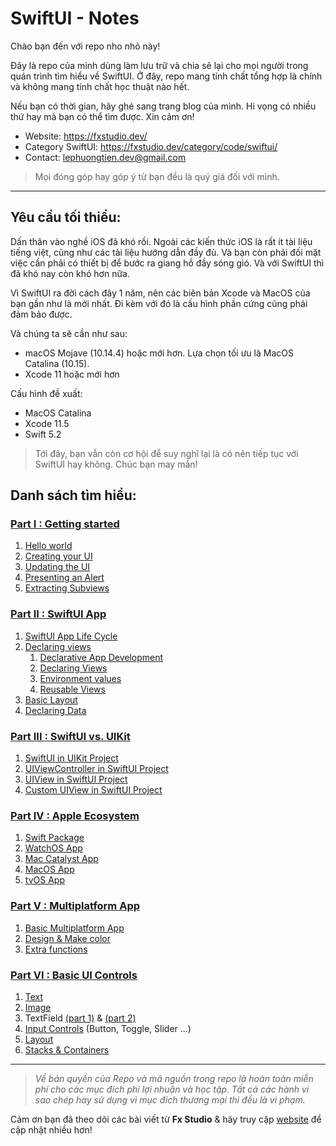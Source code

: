 # SwiftUI - Notes

Chào bạn đến với repo nho nhỏ này!

Đây là repo của mình dùng làm lưu trữ và chia sẽ lại cho mọi người trong quán trình tìm hiểu về SwiftUI. Ở đây, repo mang tính chất tổng hợp là chính và không mang tính chất học thuật nào hết.

Nếu bạn có thời gian, hãy ghé sang trang blog của mình. Hi vọng có nhiều thứ hay mà bạn có thể tìm được. Xin cảm ơn!

- Website: https://fxstudio.dev/
- Category SwiftUI: https://fxstudio.dev/category/code/swiftui/
- Contact: [lephuongtien.dev@gmail.com](mailto:lephuongtien.dev@gmail.com)

> Mọi đóng góp hay góp ý từ bạn đều là quý giá đối với mình.

---

## Yêu cầu tối thiểu:

Dấn thân vào nghề iOS đã khó rồi. Ngoài các kiến thức iOS là rất ít tài liệu tiếng việt, cũng như các tài liệu hướng dẫn đầy đủ. Và bạn còn phải đối mặt việc cần phải có thiết bị để bước ra giang hồ đầy sóng gió. Và với SwiftUI thì đã khó nay còn khó hơn nữa. 

Vì SwiftUI ra đời cách đây 1 năm, nên các biên bản Xcode và MacOS của bạn gần như là mới nhất. Đi kèm với đó là cấu hình phần cứng cũng phải đảm bảo được. 

Và chúng ta sẽ cần như sau:

* macOS Mojave (10.14.4) hoặc mới hơn. Lựa chọn tối ưu là MacOS Catalina (10.15).
* Xcode 11 hoặc mới hơn

Cấu hình đề xuất:

* MacOS Catalina
* Xcode 11.5
* Swift 5.2

> Tới đây, bạn vẫn còn cơ hội để suy nghĩ lại là có nên tiếp tục với SwiftUI hay không. Chúc bạn may mắn!

## Danh sách tìm hiểu:

### [Part I : Getting started](https://fxstudio.dev/swiftui-phan-1-lam-quen-voi-swiftui/)

1. [Hello world](./001-Helloworld)
2. [Creating your UI](./002-CreatingUI)
3. [Updating the UI](./003-UpdatingUI)
4. [Presenting an Alert](./004-PresentingAlert)
5. [Extracting Subviews](./005-ExtractingSubviews)

### [Part II : SwiftUI App](https://fxstudio.dev/swiftui-phan-2-co-ban-ve-ung-dung-swiftui-app/) 

1. [SwiftUI App Life Cycle](./006-LifeCycleApp)
2. [Declaring views](./007-DeclaringViews)
   1. [Declarative App Development](./007-DeclaringViews/01_DeclarativeApp.md)
   2. [Declaring Views](./007-DeclaringViews/02_DeclaringViews.md)
   3. [Environment values](./007-DeclaringViews/03_EnvironmentValues.md)
   4. [Reusable Views](./007-DeclaringViews/04_ReusableViews.md)
3. [Basic Layout](./008-BasicLayout)
4. [Declaring Data](./009-DeclaringData)

### [Part III : SwiftUI vs. UIKit](./010-SwiftUIVsUIKit)

1. [SwiftUI in UIKit Project](./010-SwiftUIVsUIKit/011_SwiftUIinUIKit.md)
2. [UIViewController in SwiftUI Project](./010-SwiftUIVsUIKit/012_UIKitinSwiftUI.md)
3. [UIView in SwiftUI Project](./010-SwiftUIVsUIKit/013_UIViewInSwiftUI.md)
4. [Custom UIView in SwiftUI Project](./010-SwiftUIVsUIKit/014_CustomViewInSwiftUI.md)

### [Part IV : Apple Ecosystem](./011-AppleEcosystem)

1. [Swift Package](./011-AppleEcosystem/011_1_SwiftPackage.md)
2. [WatchOS App](./011-AppleEcosystem/011_2_WatchOSApp.md)
3. [Mac Catalyst App](./011-AppleEcosystem/011_3_MacCatalystApp.md)
4. [MacOS App](./011-AppleEcosystem/011_4_MacOSApp.md)
5. [tvOS App](./011-AppleEcosystem/011_5_tvOSApp.md)

### [Part V : Multiplatform App](./012-MultiplatformApp)

1. [Basic Multiplatform App](./012-MultiplatformApp/01_BasicMultiplatformApp.md)
2. [Design & Make color](./012-MultiplatformApp/02_DesignViews.md)
3. [Extra functions](./012-MultiplatformApp/03_ExtraFunctions.md)

### [Part VI : Basic UI Controls](./013-BuildingBlockUI)

1. [Text](./013-BuildingBlockUI/01_Text.md)
2. [Image](./013-BuildingBlockUI/02_Image.md)
3. TextField [(part 1)](./013-BuildingBlockUI/03_Textfield_1.md) & [(part 2)](./013-BuildingBlockUI/03_Textfield_2.md)
4. [Input Controls](./013-BuildingBlockUI/04_InputControls.md) (Button, Toggle, Slider ...)
5. [Layout](./013-BuildingBlockUI/05_Layout.md)
6. [Stacks & Containers](,/013-BuildingBlockUI/06_StacksContainers.md)

---

> *Về bản quyền của Repo và mã nguồn trong repo là hoàn toàn miễn phí cho các mục đích phi lợi nhuận và học tập. Tất cả các hành vi sao chép  hay sử dụng vì mục đích thương mại thì đều là vi phạm.*

Cảm ơn bạn đã theo dõi các bài viết từ **Fx Studio** & hãy truy cập [website](https://fxstudio.dev/) để cập nhật nhiều hơn!

